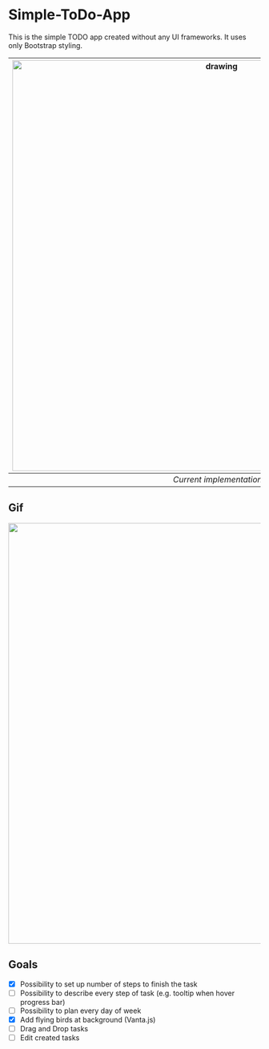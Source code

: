 # Simple-ToDo-App
This is the simple TODO app created without any UI frameworks. It uses only Bootstrap styling.

|<img width="820" src="https://user-images.githubusercontent.com/63188869/180469504-48a2ceaf-2fab-48b4-93ec-292c28abfd64.png" alt="drawing" width="1000"/>|
|:--:|
|*Current implementation*|

## Gif
<img width="840" src="https://user-images.githubusercontent.com/63188869/180469712-2ad4a170-4e0f-4688-a598-f2094e00a646.gif" >


## Goals
 - [x] Possibility  to set up number of steps to finish the task
 - [ ] Possibility  to describe every step of task (e.g. tooltip when hover progress bar) 
 - [ ] Possibility  to plan every day of week
 - [x] Add flying birds at background (Vanta.js)
 - [ ] Drag and Drop tasks
 - [ ] Edit created tasks
